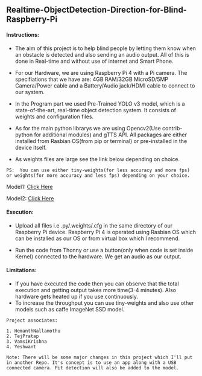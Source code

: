 ## Realtime-ObjectDetection-Direction-for-Blind-Raspberry-Pi

#### Instructions:

* The aim of this project is to help blind people by letting them know when an obstacle is detected and also sending an audio output. All of this is done in Real-time and without use of internet and Smart Phone.

* For our Hardware, we are using Raspberry Pi 4 with a Pi camera. The specifiations that we have are: 4GB RAM/32GB MicroSD/5MP Camera/Power cable and a Battery/Audio jack/HDMI cable to connect to our system.

* In the Program part we used Pre-Trained YOLO v3 model, which is a state-of-the-art, real-time object detection system. It consists of weights and configuration files.

* As for the main python librarys we are using Opencv2(Use contrib-python for additional modules) and gTTS API. All packages are either installed from Rasbian OS(from pip or terminal) or pre-installed in the device itself.

* As weights files are large see the link below depending on choice.

```
PS:  You can use either tiny-weights(for less accuracy and more fps) or weights(for more accuracy and less fps) depending on your choice.
```

Model1:  [Click Here](https://pjreddie.com/media/files/yolov3.weights)

Model2:  [Click Here](https://pjreddie.com/media/files/yolov3-tiny.weights)

#### Execution:

* Upload all files i.e .py/.weights/.cfg in the same directory of our Raspberry Pi device.
Raspberry Pi 4 is operated using Rasbian OS which can be installed as our OS or from virtual box which I recommend.

* Run the code from Thonny or use a button(only when code is set inside Kernel) connected to the hardware. We get an audio as our output.

#### Limitations:

* If you have executed the code then you can observe that the total execution and getting output takes more time(3-4 minutes). Also hardware gets heated up if you use continuously.
* To increase the throughput you can use tiny-weights and also use other models such as caffe ImageNet SSD model.


```
Project associates:

1. HemanthNallamothu     
2. TejPratap     
3. VamsiKrishna      
4. Yeshwant
```

```
Note: There will be some major changes in this project which I'll put in another Repo. It's concept is to use an app along with a USB connected camera. Pit detection will also be added to the model.
```
